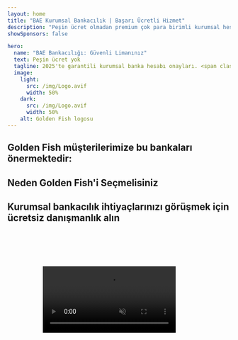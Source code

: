 ```yaml
---
layout: home
title: "BAE Kurumsal Bankacılık | Başarı Ücretli Hizmet"
description: "Peşin ücret olmadan premium çok para birimli kurumsal hesaplar - sadece onaydan sonra ödeme yapın. %98 başarı oranı ile tam başvuru yönetimi. Garantili hesap açılışı."
showSponsors: false

hero:
  name: "BAE Bankacılığı: Güvenli Limanınız"
  text: Peşin ücret yok
  tagline: 2025'te garantili kurumsal banka hesabı onayları. <span class="hl">Peşin ücret yok</span> - sadece onaydan sonra ödeme. %90 başarı oranı.
  image:
    light:
      src: /img/Logo.avif
      width: 50%
    dark:
      src: /img/Logo.avif
      width: 50%
    alt: Golden Fish logosu
---
```


<FeatureCards :features="[
  {
    title: 'Garantili Hesap Onayları',
    bullet: '✓',
    items: [
      'İlk hesap onayı için **iki ay garanti**',
      'İkinci hesap için üç ay garanti',
      'Kaliteli iş planı hazırlama',
      'Kapsamlı durum tespiti desteği',
      'Doğrudan banka iletişim stratejisi',
      'Eksiksiz bankacılık paketi kurulumu'
    ],
    linkText: 'Read More',
    link: '../../corporate-banking-services/guaranteed-account-approvals',
    icon: {
      light: '/video/iStock-2186765808.mp4',
      dark: '/video/iStock-2166377244.mp4',
      alt: 'Bankacılık Gereksinimleri',
    }
  },
]" />

<FeatureCards :features="[
  {
    title: 'Yüksek riskli işletmeler için BAE banka hesapları',
    items: [
      'Gelişmiş durum tespiti (EDD) konusunda uzman rehberlik',
      'İşlem izleme ve risk yönetimi',
      'Uyum politikaları ve prosedürleri kurulumu',
      'Banka ilişkileri yönetimi',
      'Düzenli uyum güncellemeleri ve denetimler',
      'Hesap güvenliği için acil durum planlaması'
    ],
    linkText: 'Read More',
    link: '../../corporate-banking-services/UAE-Bank-Accounts-for-High-Risk-Business',
    icon: {
      light: '/img/iStock-1333000394.avif',
      dark: '/img/iStock-584576538.avif',
      alt: 'Bankacılık Hizmetleri',
    }
  },
  {
    title: 'Uyumlu kalın: BAE işletmenizi koruyun',
    items: [
      'Potansiyel riskleri belirlemek için düzenli uyum denetimleri',
      'Devlet onayları için uçtan uca PRO hizmetleri',
      'Lisans yenileme yönetimi ve uyarıları',
      'Bankacılık danışmanlığı ve hesap bakımı',
      'VAT ve ESR uyum desteği',
      'Çalışan vizesi ve iş hukuku uyumu',
      'Düzenleyici güncellemeler hakkında eğitim çalıştayları'
    ],
    linkText: 'Read More',
    link: '../../company-registration/Protect-Your-Business',
    icon: {
      light: '/img/iStock-1382278859.jpg',
      dark: '/img/iStock-1867623684.jpg',
      alt: 'Bankacılık Hizmetleri',
    }
  },
  {
    title: 'BAE Kurumsal Bankacılık Avantajları',
    items: [
      'Moody\'s **Aa2** dereceli güçlü bankacılık sistemi',
      '**1980\'den beri sabit USD döviz kuru**',
      'Sermaye hareketlerinde kısıtlama yok',
      '184 milyar USD\'nin üzerinde döviz rezervi',
      'Politik ve ekonomik istikrar',
      'Devlet destekli bankacılık sistemi',
      'Dünya standartlarında dijital bankacılık'
    ],
    linkText: 'Read More',
    link: '../../company-registration/banking',
    icon: {
      light: '/img/iStock-1032707788.jpg',
      dark: '/img/iStock-1152367067.avif',
      alt: 'Bankacılık Süreci',
    }
  }
]" />

## Golden Fish müşterilerimize bu bankaları önermektedir:

<!--@include: /../../include/recommended-banks.md-->

## Neden Golden Fish'i Seçmelisiniz

<BenefitsList :features="[
  {
    icon: '🏆',
    title: 'Yüksek Risk Uzmanlığı',
    text: 'Yüksek riskli bölgelerden gelen karmaşık vakalarda uzmanlaşmış. Enhanced due diligence (EDD) gereksinimlerinde derin anlayış.'
  },
  {
    icon: '💰',
    title: 'Başarıya Dayalı Ücretler',
    text: 'Ön ödeme yok - **sadece onay sonrası ödeme.** Vizelerde %98, banka hesaplarında %90 başarı oranı.'
  },
  {
    icon: '🏦',
    title: 'Banka İlişkileri',
    text: 'Büyük BAE bankalarıyla güçlü ortaklıklar. Onay şansını en üst düzeye çıkarmak için çoklu bankacılık seçenekleri.'
  },
  {
    icon: '📊',
    title: 'Tam Uyum Desteği',
    text: 'ESR raporları, UBO bildirimleri ve yasal gereklilikler konusunda uzman rehberlik. Düzenli uyum güncellemeleri.'
  },
  {
    icon: '📝',
    title: 'Dokümantasyon Mükemmelliği',
    text: 'İş planları ve uyum politikaları dahil tüm gerekli belgelerin profesyonel hazırlanması.'
  },
  {
    icon: '🤝',
    title: 'Uzun Vadeli Ortaklık',
    text: 'Kurulum sonrası bankacılık işlemleri, muhasebe, vergi ve uyum gereklilikleri konusunda **sürekli destek.**'
  }
]" />

## Kurumsal bankacılık ihtiyaçlarınızı görüşmek için ücretsiz danışmanlık alın

<video  autoplay muted playsinline style="padding: 80px" >
  <source src="/video/iStock-2185918790.mp4" type="video/mp4">
</video>

<ContactFormModal formName="Banking [offer]" buttonText="Ücretsiz danışmanlık alın" :services="[
 '🏢 BAE Mukimi Kurumsal Hesap',
 '🌐 BAE Mukimi Olmayan Kurumsal Hesap (Düşük Risk)',
 '⚠️ BAE Mukimi Olmayan Kurumsal Hesap (Yüksek Risk)',
 '👤 Bireysel Banka Hesabı']"/>
